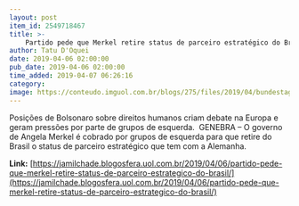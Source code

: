 ```yaml
---
layout: post
item_id: 2549718467
title: >-
    Partido pede que Merkel retire status de parceiro estratégico do Brasil
author: Tatu D'Oquei
date: 2019-04-06 02:00:00
pub_date: 2019-04-06 02:00:00
time_added: 2019-04-07 06:26:16
category: 
image: https://conteudo.imguol.com.br/blogs/275/files/2019/04/bundestag-615x300.jpg
---
```


Posições de Bolsonaro sobre direitos humanos criam debate na Europa e geram pressões por parte de grupos de esquerda.  GENEBRA – O governo de Angela Merkel é cobrado por grupos de esquerda para que retire do Brasil o status de parceiro estratégico que tem com a Alemanha.

**Link:** [https://jamilchade.blogosfera.uol.com.br/2019/04/06/partido-pede-que-merkel-retire-status-de-parceiro-estrategico-do-brasil/](https://jamilchade.blogosfera.uol.com.br/2019/04/06/partido-pede-que-merkel-retire-status-de-parceiro-estrategico-do-brasil/)

